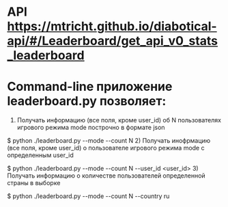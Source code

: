 # API  https://mtricht.github.io/diabotical-api/#/Leaderboard/get_api_v0_stats_leaderboard
# Command-line приложение leaderboard.py позволяет:
1) Получать информацию (все поля, кроме user_id) об N пользователях игрового режима mode построчно в формате json

$ python ./leaderboard.py --mode <MODE> --count N
2) Получать инофрмацию (все поля, кроме user_id) о пользователе игрового режима mode с определенным user_id

$ python ./leaderboard.py --mode <MODE> --count N --user_id <user_id>
3) Получать информацию о количестве пользователей определенной страны в выборке

$ python ./leaderboard.py --mode <MODE> --count N --country ru
